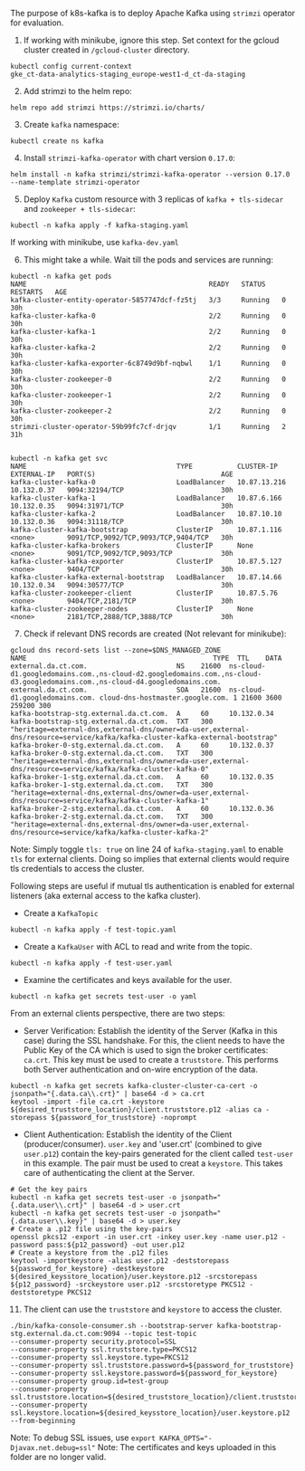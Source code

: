 
The purpose of k8s-kafka is to deploy Apache Kafka using `strimzi` operator for evaluation.

1. If working with minikube, ignore this step. Set context for the gcloud cluster created in `/gcloud-cluster` directory.

```shell
kubectl config current-context
gke_ct-data-analytics-staging_europe-west1-d_ct-da-staging
```

2. Add strimzi to the helm repo:

`helm repo add strimzi https://strimzi.io/charts/`

3. Create `kafka` namespace:

`kubectl create ns kafka`

4. Install `strimzi-kafka-operator` with chart version `0.17.0`:

```shell
helm install -n kafka strimzi/strimzi-kafka-operator --version 0.17.0 --name-template strimzi-operator
```

5. Deploy `Kafka` custom resource with 3 replicas of `kafka + tls-sidecar` and `zookeeper + tls-sidecar`:

`kubectl -n kafka apply -f kafka-staging.yaml`

If working with minikube, use `kafka-dev.yaml`

6. This might take a while. Wait till the pods and services are running:

```shell
kubectl -n kafka get pods
NAME                                             READY   STATUS    RESTARTS   AGE
kafka-cluster-entity-operator-5857747dcf-fz5tj   3/3     Running   0          30h
kafka-cluster-kafka-0                            2/2     Running   0          30h
kafka-cluster-kafka-1                            2/2     Running   0          30h
kafka-cluster-kafka-2                            2/2     Running   0          30h
kafka-cluster-kafka-exporter-6c8749d9bf-nqbwl    1/1     Running   0          30h
kafka-cluster-zookeeper-0                        2/2     Running   0          30h
kafka-cluster-zookeeper-1                        2/2     Running   0          30h
kafka-cluster-zookeeper-2                        2/2     Running   0          30h
strimzi-cluster-operator-59b99fc7cf-drjqv        1/1     Running   2          31h


kubectl -n kafka get svc
NAME                                     TYPE           CLUSTER-IP     EXTERNAL-IP   PORT(S)                               AGE
kafka-cluster-kafka-0                    LoadBalancer   10.87.13.216   10.132.0.37   9094:32194/TCP                        30h
kafka-cluster-kafka-1                    LoadBalancer   10.87.6.166    10.132.0.35   9094:31971/TCP                        30h
kafka-cluster-kafka-2                    LoadBalancer   10.87.10.10    10.132.0.36   9094:31118/TCP                        30h
kafka-cluster-kafka-bootstrap            ClusterIP      10.87.1.116    <none>        9091/TCP,9092/TCP,9093/TCP,9404/TCP   30h
kafka-cluster-kafka-brokers              ClusterIP      None           <none>        9091/TCP,9092/TCP,9093/TCP            30h
kafka-cluster-kafka-exporter             ClusterIP      10.87.5.127    <none>        9404/TCP                              30h
kafka-cluster-kafka-external-bootstrap   LoadBalancer   10.87.14.66    10.132.0.34   9094:30577/TCP                        30h
kafka-cluster-zookeeper-client           ClusterIP      10.87.5.76     <none>        9404/TCP,2181/TCP                     30h
kafka-cluster-zookeeper-nodes            ClusterIP      None           <none>        2181/TCP,2888/TCP,3888/TCP            30h
```

7. Check if relevant DNS records are created (Not relevant for minikube):

```shell
gcloud dns record-sets list --zone=$DNS_MANAGED_ZONE
NAME                                              TYPE  TTL    DATA
external.da.ct.com.                      NS    21600  ns-cloud-d1.googledomains.com.,ns-cloud-d2.googledomains.com.,ns-cloud-d3.googledomains.com.,ns-cloud-d4.googledomains.com.
external.da.ct.com.                      SOA   21600  ns-cloud-d1.googledomains.com. cloud-dns-hostmaster.google.com. 1 21600 3600 259200 300
kafka-bootstrap-stg.external.da.ct.com.  A     60     10.132.0.34
kafka-bootstrap-stg.external.da.ct.com.  TXT   300    "heritage=external-dns,external-dns/owner=da-user,external-dns/resource=service/kafka/kafka-cluster-kafka-external-bootstrap"
kafka-broker-0-stg.external.da.ct.com.   A     60     10.132.0.37
kafka-broker-0-stg.external.da.ct.com.   TXT   300    "heritage=external-dns,external-dns/owner=da-user,external-dns/resource=service/kafka/kafka-cluster-kafka-0"
kafka-broker-1-stg.external.da.ct.com.   A     60     10.132.0.35
kafka-broker-1-stg.external.da.ct.com.   TXT   300    "heritage=external-dns,external-dns/owner=da-user,external-dns/resource=service/kafka/kafka-cluster-kafka-1"
kafka-broker-2-stg.external.da.ct.com.   A     60     10.132.0.36
kafka-broker-2-stg.external.da.ct.com.   TXT   300    "heritage=external-dns,external-dns/owner=da-user,external-dns/resource=service/kafka/kafka-cluster-kafka-2"
```

Note: Simply toggle `tls: true` on line 24 of `kafka-staging.yaml` to enable `tls` for external clients. Doing so implies that external clients would require tls credentials to access the cluster.

Following steps are useful if mutual tls authentication is enabled for external listeners (aka external access to the kafka cluster).

 - Create a `KafkaTopic`
```shell
kubectl -n kafka apply -f test-topic.yaml
```

 - Create a `KafkaUser` with ACL to read and write from the topic.
```shell
kubectl -n kafka apply -f test-user.yaml
```

 - Examine the certificates and keys available for the user.
```shell
kubectl -n kafka get secrets test-user -o yaml
```
From an external clients perspective, there are two steps:

 -  Server Verification: Establish the identity of the Server (Kafka
   in this case) during the SSL handshake. For this, the client needs to
   have the Public Key of the CA which is used to sign the broker
   certificates: `ca.crt`. This key must be used to create a
   `truststore`. This performs both Server authentication and on-wire
   encryption of the data.

```shell
kubectl -n kafka get secrets kafka-cluster-cluster-ca-cert -o jsonpath="{.data.ca\\.crt}" | base64 -d > ca.crt
keytool -import -file ca.crt -keystore ${desired_truststore_location}/client.truststore.p12 -alias ca -storepass ${password_for_truststore} -noprompt
```

 - Client Authentication: Establish the identity of the Client
   (producer/consumer). `user.key` and 'user.crt' (combined to give
   `user.p12`) contain the key-pairs generated for the client called
   `test-user` in this example. The pair must be used to creat a
   `keystore`. This takes care of authenticating the client at the
   Server.

```shell
# Get the key pairs
kubectl -n kafka get secrets test-user -o jsonpath="{.data.user\\.crt}" | base64 -d > user.crt
kubectl -n kafka get secrets test-user -o jsonpath="{.data.user\\.key}" | base64 -d > user.key
# Create a .p12 file using the key-pairs
openssl pkcs12 -export -in user.crt -inkey user.key -name user.p12 -password pass:${p12_password} -out user.p12
# Create a keystore from the .p12 files
keytool -importkeystore -alias user.p12 -deststorepass ${password_for_keystore} -destkeystore ${desired_keysstore_location}/user.keystore.p12 -srcstorepass ${p12_password} -srckeystore user.p12 -srcstoretype PKCS12 -deststoretype PKCS12
```

11. The client can use the `truststore` and `keystore` to access the cluster.
```shell
./bin/kafka-console-consumer.sh --bootstrap-server kafka-bootstrap-stg.external.da.ct.com:9094 --topic test-topic
--consumer-property security.protocol=SSL
--consumer-property ssl.truststore.type=PKCS12
--consumer-property ssl.keystore.type=PKCS12
--consumer-property ssl.truststore.password=${password_for_truststore}
--consumer-property ssl.keystore.password=${password_for_keystore}
--consumer-property group.id=test-group
--consumer-property ssl.truststore.location=${desired_truststore_location}/client.truststore.p12
--consumer-property ssl.keystore.location=${desired_keysstore_location}/user.keystore.p12 --from-beginning
```
Note: To debug SSL issues, use `export KAFKA_OPTS="-Djavax.net.debug=ssl"`
Note: The certificates and keys uploaded in this folder are no longer valid. 